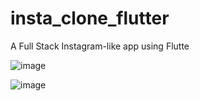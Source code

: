 # insta_clone_flutter

A Full Stack Instagram-like app using Flutte

![image](https://user-images.githubusercontent.com/72344713/192107319-5704c202-da92-4c23-b5de-9046105ab2bb.png)

![image](https://user-images.githubusercontent.com/72344713/192107352-39fca882-a997-4bc1-8deb-5972ffae50bc.png)
